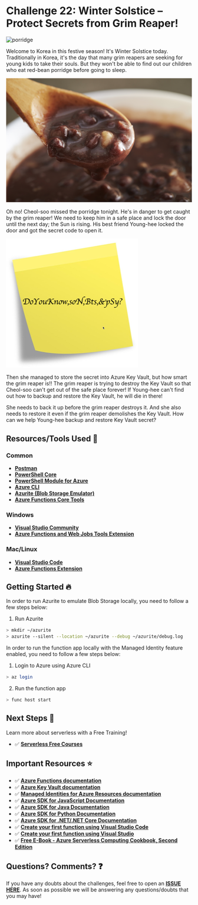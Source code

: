 # Challenge 22: Winter Solstice &ndash; Protect Secrets from Grim Reaper!

![porridge](https://res.cloudinary.com/jen-looper/image/upload/v1575489111/images/challenge-22_glk8t3.jpg)

Welcome to Korea in this festive season! It's Winter Solstice today. Traditionally in Korea, it's the day that many grim reapers are seeking for young kids to take their souls. But they won't be able to find out our children who eat red-bean porridge before going to sleep.

![porridge](red-bean-porridge.png)

Oh no! Cheol-soo missed the porridge tonight. He's in danger to get caught by the grim reaper! We need to keep him in a safe place and lock the door until the next day; the Sun is rising. His best friend Young-hee locked the door and got the secret code to open it.

![memo](memo.png)

Then she managed to store the secret into Azure Key Vault, but how smart the grim reaper is!! The grim reaper is trying to destroy the Key Vault so that Cheol-soo can't get out of the safe place forever! If Young-hee can't find out how to backup and restore the Key Vault, he will die in there!

She needs to back it up before the grim reaper destroys it. And she also needs to restore it even if the grim reaper demolishes the Key Vault. How can we help Young-hee backup and restore Key Vault secret?

## Resources/Tools Used 🚀

### Common

-   **[Postman](https://www.getpostman.com/downloads/)**
-   **[PowerShell Core](https://docs.microsoft.com/powershell/scripting/install/installing-powershell?view=powershell-6&WT.mc_id=25daysofserverless-github-cxa)**
-   **[PowerShell Module for Azure](https://docs.microsoft.com/powershell/azure/install-az-ps?view=azps-3.1.0&WT.mc_id=25daysofserverless-github-cxa)**
-   **[Azure CLI](https://docs.microsoft.com/cli/azure/install-azure-cli?view=azure-cli-latest&WT.mc_id=25daysofserverless-github-cxa)**
-   **[Azurite (Blob Storage Emulator)](https://docs.microsoft.com/azure/storage/common/storage-use-azurite?WT.mc_id=25daysofserverless-github-cxa)**
-   **[Azure Functions Core Tools](https://docs.microsoft.com/azure/azure-functions/functions-run-local?WT.mc_id=25daysofserverless-github-cxa)**

### Windows

-   **[Visual Studio Community](https://visualstudio.microsoft.com/vs/?WT.mc_id=25daysofserverless-github-cxa)**
-   **[Azure Functions and Web Jobs Tools Extension](https://marketplace.visualstudio.com/items?itemName=VisualStudioWebandAzureTools.AzureFunctionsandWebJobsTools&WT.mc_id=25daysofserverless-github-cxa)**

### Mac/Linux

-   **[Visual Studio Code](https://code.visualstudio.com/?WT.mc_id=25daysofserverless-github-cxa)**
-   **[Azure Functions Extension](https://marketplace.visualstudio.com/items?itemName=ms-azuretools.vscode-azurefunctions&WT.mc_id=25daysofserverless-github-cxa)**

## Getting Started 🔥

In order to run Azurite to emulate Blob Storage locally, you need to follow a few steps below:

1. Run Azurite

```bash
> mkdir ~/azurite
> azurite --silent --location ~/azurite --debug ~/azurite/debug.log
```

In order to run the function app locally with the Managed Identity feature enabled, you need to follow a few steps below:

1. Login to Azure using Azure CLI

```bash
> az login
```

2. Run the function app

```bash
> func host start
```

## Next Steps 🏃

Learn more about serverless with a Free Training!

-   ✅ **[Serverless Free Courses](https://docs.microsoft.com/learn/browse/?term=azure%20functions&WT.mc_id=25daysofserverless-github-cxa)**

## Important Resources ⭐️

-   ✅ **[Azure Functions documentation](https://docs.microsoft.com/azure/azure-functions/?WT.mc_id=25daysofserverless-github-cxa)**
-   ✅ **[Azure Key Vault documentation](https://docs.microsoft.com/azure/key-vault/?WT.mc_id=25daysofserverless-github-cxa)**
-   ✅ **[Managed Identities for Azure Resources documentation](https://docs.microsoft.com/azure/active-directory/managed-identities-azure-resources/?WT.mc_id=25daysofserverless-github-cxa)**
-   ✅ **[Azure SDK for JavaScript Documentation](https://docs.microsoft.com/azure/javascript/?WT.mc_id=25daysofserverless-github-cxa)**
-   ✅ **[Azure SDK for Java Documentation](https://docs.microsoft.com/azure/java/?view=azure-java-stable&WT.mc_id=25daysofserverless-github-cxa)**
-   ✅ **[Azure SDK for Python Documentation](https://docs.microsoft.com/azure/python/?WT.mc_id=25daysofserverless-github-cxa)**
-   ✅ **[Azure SDK for .NET/.NET Core Documentation](https://docs.microsoft.com/dotnet/azure/?WT.mc_id=25daysofserverless-github-cxa)**
-   ✅ **[Create your first function using Visual Studio Code](https://docs.microsoft.com/azure/azure-functions/functions-create-first-function-vs-code?WT.mc_id=25daysofserverless-github-cxa)**
-   ✅ **[Create your first function using Visual Studio](https://docs.microsoft.com/azure/azure-functions/functions-create-your-first-function-visual-studio?WT.mc_id=25daysofserverless-github-cxa)**
-   ✅ **[Free E-Book - Azure Serverless Computing Cookbook, Second Edition](https://azure.microsoft.com/resources/azure-serverless-computing-cookbook/?WT.mc_id=25daysofserverless-github-cxa)**

## Questions? Comments? ❓

If you have any doubts about the challenges, feel free to open an **[ISSUE HERE](https://github.com/simonaco/serverless-challenges/issues)**. As soon as possible we will be answering any questions/doubts that you may have!
